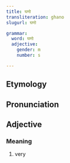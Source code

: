 ```yaml
---
title: घणो
transliteration: ghano
slugurl: घणो

grammar:
  word: घणो
  adjective:
    gender: m
    number: s

---
```


## Etymology

## Pronunciation

## Adjective

### Meaning
1. very